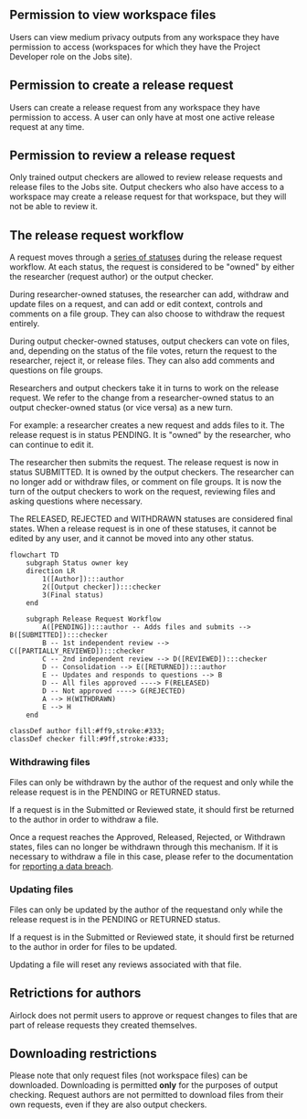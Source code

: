 ## Permission to view workspace files

Users can view medium privacy outputs from any workspace they have permission to
access (workspaces for which they have the Project Developer role on the Jobs site).


## Permission to create a release request

Users can create a release request from any workspace they have permission to
access. A user can only have at most one active release request at any time.

## Permission to review a release request

Only trained output checkers are allowed to review release requests and release
files to the Jobs site. Output checkers who also have access to a workspace may
create a release request for that workspace, but they will not be able to 
review it.

## The release request workflow

A request moves through a [series of statuses](../reference/request-states.md) during the release request workflow. At each status, the request is considered to
be "owned" by either the researcher (request author) or the output checker. 

During researcher-owned statuses, the researcher can add, withdraw and update
files on a request, and can add or edit context, controls and comments on a file 
group. They can also choose to withdraw the request entirely.

During output checker-owned statuses, output checkers can vote on files, and,
depending on the status of the file votes, return the request to the researcher,
reject it, or release files. They can also add comments and questions on file groups.

Researchers and output checkers take it in turns to work on the release request.
We refer to the change from a researcher-owned status to an output checker-owned
status (or vice versa) as a new turn.

For example: a researcher creates a new request and adds files to it. The release request is in status PENDING. It is "owned" by the researcher, who can continue
to edit it.

The researcher then submits the request.  The release request is now in status
SUBMITTED. It is owned by the output checkers. The researcher can no longer add or
withdraw files, or comment on file groups. It is now the turn of the output checkers
to work on the request, reviewing files and asking questions where necessary.

The RELEASED, REJECTED and WITHDRAWN statuses are considered final states. When a
release request is in one of these statuses, it cannot be edited by any user, and
it cannot be moved into any other status.

```mermaid
flowchart TD
    subgraph Status owner key
    direction LR
        1([Author]):::author
        2([Output checker]):::checker
        3(Final status)
    end

    subgraph Release Request Workflow
        A([PENDING]):::author -- Adds files and submits --> B([SUBMITTED]):::checker
        B -- 1st independent review --> C([PARTIALLY_REVIEWED]):::checker
        C -- 2nd independent review --> D([REVIEWED]):::checker
        D -- Consolidation --> E([RETURNED]):::author
        E -- Updates and responds to questions --> B
        D -- All files approved ----> F(RELEASED)
        D -- Not approved ----> G(REJECTED)
        A --> H(WITHDRAWN)
        E --> H
    end

classDef author fill:#ff9,stroke:#333;
classDef checker fill:#9ff,stroke:#333;

```

### Withdrawing files

Files can only be withdrawn by the author of the request and only while the release
request is in the PENDING or RETURNED status.

If a request is in the Submitted or Reviewed state, it should first be returned to
the author in order to withdraw a file.

Once a request reaches the Approved, Released, Rejected, or Withdrawn states,
files can no longer be withdrawn through this mechanism. If it is necessary
to withdraw a file in this case, please refer to the documentation for
[reporting a data breach](https://docs.opensafely.org/releasing-files/#reporting-a-data-breach).


### Updating files
Files can only be updated by the author of the requestand only while the release
request is in the PENDING or RETURNED status.

If a request is in the Submitted or Reviewed state, it should first be returned to
the author in order for files to be updated.

Updating a file will reset any reviews associated with that file.

## Retrictions for authors
Airlock does not permit users to approve or request changes to files that are part of release requests they created themselves.

## Downloading restrictions
Please note that only request files (not workspace files) can be downloaded.
Downloading is permitted **only** for the purposes of output checking.
Request authors are not permitted to download files from their own requests,
even if they are also output checkers.
